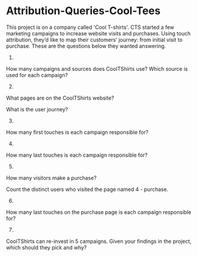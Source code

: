 # Attribution-Queries-Cool-Tees


This project is on a company called 'Cool T-shirts'. CTS started a few marketing campaigns to increase website visits 
and purchases. Using touch attribution, they’d like to map their customers’ journey: from initial visit to purchase.
These are the questions below they wanted answering.

1.
How many campaigns and sources does CoolTShirts use? Which source is used for each campaign?


2.
What pages are on the CoolTShirts website?

What is the user journey?


3.
How many first touches is each campaign responsible for?


4.
How many last touches is each campaign responsible for?



5.
How many visitors make a purchase?

Count the distinct users who visited the page named 4 - purchase.



6.
How many last touches on the purchase page is each campaign responsible for?


7.
CoolTShirts can re-invest in 5 campaigns. Given your findings in the project, which should they pick and why?
